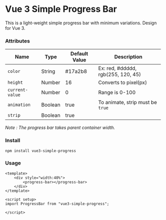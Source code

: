 # Vue 3 Simple Progress Bar

This is a light-weight simple progress bar with minimum variations. Design for Vue 3.

### Attributes

| Name            | Type    | Default Value | Description                        |
|-----------------|---------|---------------|------------------------------------|
| `color`         | String  | #17a2b8       | Ex: red, #ddddd, rgb(255, 120, 45) |
| `height`        | Number  | 16            | Converts to pixel(px)              |
| `current-value` | Number  | 0             | Range is 0-100                     |
| `animation`     | Boolean | true          | To animate, strip must be `true`   |
| `strip`         | Boolean | true          |                                    |

*Note : The progress bar takes parent container width.*

### Install

`npm install vue3-simple-progress`

### Usage

    <template>
        <div style="width:40%">
            <progress-bar></progress-bar>
        </div>
    </template>

    <script setup>
    import ProgressBar from "vue3-simple-progress";
    
    </script>
